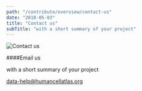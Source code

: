 ```yaml
---
path: "/contribute/overview/contact-us"
date: "2018-05-03"
title: "Contact us"
subTitle: "with a short summary of your project"
---
```


![Contact us](/_images/contact-us.png)

####Email us

with a short summary of your project

[data-help@humancellatlas.org](mailto:data-help@humancellatlas.org)
